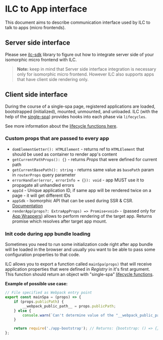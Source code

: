 # ILC to App interface

This document aims to describe communication interface used by ILC 
to talk to apps (micro frontends).

## Server side interface

Please see [ilc-sdk](https://github.com/namecheap/ilc-sdk) library to figure out how to integrate server side
of your isomorphic micro frontend with ILC.

> **Note:** keep in mind that Server side interface integration is necessary only for isomorphic micro frontend. However
ILC also supports apps that have client side rendering only.

## Client side interface

During the course of a single-spa page, registered applications are loaded, bootstrapped (initialized), mounted, unmounted, and unloaded. 
ILC (with the help of the [single-spa](https://single-spa.js.org/)) provides hooks into each phase via `lifecycles`.

See more information about the [lifecycle functions here](https://single-spa.js.org/docs/building-applications/#lifecyle-props).

### Custom props that are passed to every app

* `domElementGetter(): HTMLElement` - returns ref to `HTMLElement` that should be used as container to render app's content
* `getCurrentPathProps(): {}` - returns _Props_ that were defined for current path
* `getCurrentBasePath(): string` - returns same value as `basePath` param in `routerProps` query parameter
* `errorHandler(error, errorInfo = {}): void` - app MUST use it to propagate all unhandled errors
* `appId` - Unique application ID, if same app will be rendered twice on a page - it will get different IDs
* `appSdk` - Isomorphic API that can be used during SSR & CSR. [Documentation](https://namecheap.github.io/ilc-sdk/classes/_app_index_.ilcappsdk.html)
* `renderApp(props?: ExtraAppProps) => Promise<void>` - (passed only for [App Wrappers](app_wrappers.md)) allows to perform rendering of the target app. 
   Returns promise which resolves after target app mount.


### Init code during app bundle loading

Sometimes you need to run some initialization code right after app bundle will be loaded in the browser and usually you 
want to be able to pass some configuration properties to that code.

ILC allows you to export a function called `mainSpa(props)` that will receive application properties that were defined in 
_Registry_ in it's first argument. 
This function should return an object with "single-spa" [lifecycle functions](https://single-spa.js.org/docs/building-applications/#lifecyle-props).

**Example of possible use case:**
```javascript
// File specified as Webpack entry point
export const mainSpa = (props) => {
	if (props.publicPath) {
		__webpack_public_path__ = props.publicPath;
	} else {
		console.warn(`Can't determine value of the "__webpack_public_path__", falling back to default one...`);
	}

	return require('./app-bootstrap'); // Returns: {bootstrap: () => {}, mount: () => {}, unmount: () => {}}
};
```